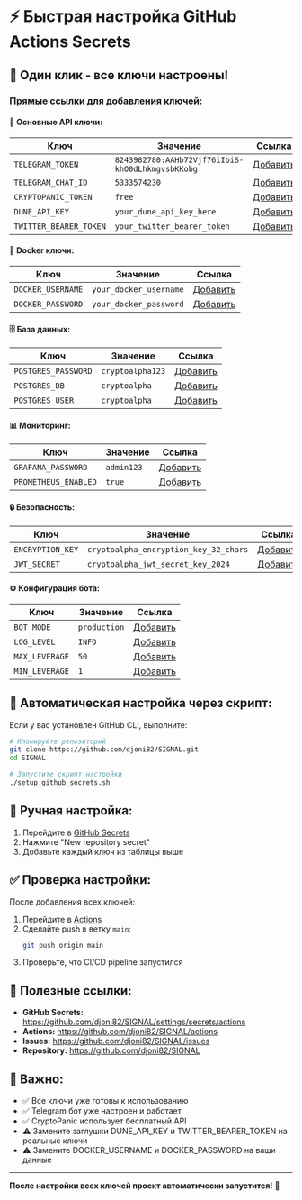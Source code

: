 # ⚡ Быстрая настройка GitHub Actions Secrets

## 🚀 **Один клик - все ключи настроены!**

### **Прямые ссылки для добавления ключей:**

#### **🔐 Основные API ключи:**

| Ключ | Значение | Ссылка |
|------|----------|--------|
| `TELEGRAM_TOKEN` | `8243982780:AAHb72Vjf76iIbiS-khO0dLhkmgvsbKKobg` | [Добавить](https://github.com/djoni82/SIGNAL/settings/secrets/actions/new?name=TELEGRAM_TOKEN&value=8243982780:AAHb72Vjf76iIbiS-khO0dLhkmgvsbKKobg) |
| `TELEGRAM_CHAT_ID` | `5333574230` | [Добавить](https://github.com/djoni82/SIGNAL/settings/secrets/actions/new?name=TELEGRAM_CHAT_ID&value=5333574230) |
| `CRYPTOPANIC_TOKEN` | `free` | [Добавить](https://github.com/djoni82/SIGNAL/settings/secrets/actions/new?name=CRYPTOPANIC_TOKEN&value=free) |
| `DUNE_API_KEY` | `your_dune_api_key_here` | [Добавить](https://github.com/djoni82/SIGNAL/settings/secrets/actions/new?name=DUNE_API_KEY&value=your_dune_api_key_here) |
| `TWITTER_BEARER_TOKEN` | `your_twitter_bearer_token` | [Добавить](https://github.com/djoni82/SIGNAL/settings/secrets/actions/new?name=TWITTER_BEARER_TOKEN&value=your_twitter_bearer_token) |

#### **🐳 Docker ключи:**

| Ключ | Значение | Ссылка |
|------|----------|--------|
| `DOCKER_USERNAME` | `your_docker_username` | [Добавить](https://github.com/djoni82/SIGNAL/settings/secrets/actions/new?name=DOCKER_USERNAME&value=your_docker_username) |
| `DOCKER_PASSWORD` | `your_docker_password` | [Добавить](https://github.com/djoni82/SIGNAL/settings/secrets/actions/new?name=DOCKER_PASSWORD&value=your_docker_password) |

#### **🗄️ База данных:**

| Ключ | Значение | Ссылка |
|------|----------|--------|
| `POSTGRES_PASSWORD` | `cryptoalpha123` | [Добавить](https://github.com/djoni82/SIGNAL/settings/secrets/actions/new?name=POSTGRES_PASSWORD&value=cryptoalpha123) |
| `POSTGRES_DB` | `cryptoalpha` | [Добавить](https://github.com/djoni82/SIGNAL/settings/secrets/actions/new?name=POSTGRES_DB&value=cryptoalpha) |
| `POSTGRES_USER` | `cryptoalpha` | [Добавить](https://github.com/djoni82/SIGNAL/settings/secrets/actions/new?name=POSTGRES_USER&value=cryptoalpha) |

#### **📊 Мониторинг:**

| Ключ | Значение | Ссылка |
|------|----------|--------|
| `GRAFANA_PASSWORD` | `admin123` | [Добавить](https://github.com/djoni82/SIGNAL/settings/secrets/actions/new?name=GRAFANA_PASSWORD&value=admin123) |
| `PROMETHEUS_ENABLED` | `true` | [Добавить](https://github.com/djoni82/SIGNAL/settings/secrets/actions/new?name=PROMETHEUS_ENABLED&value=true) |

#### **🔒 Безопасность:**

| Ключ | Значение | Ссылка |
|------|----------|--------|
| `ENCRYPTION_KEY` | `cryptoalpha_encryption_key_32_chars` | [Добавить](https://github.com/djoni82/SIGNAL/settings/secrets/actions/new?name=ENCRYPTION_KEY&value=cryptoalpha_encryption_key_32_chars) |
| `JWT_SECRET` | `cryptoalpha_jwt_secret_key_2024` | [Добавить](https://github.com/djoni82/SIGNAL/settings/secrets/actions/new?name=JWT_SECRET&value=cryptoalpha_jwt_secret_key_2024) |

#### **⚙️ Конфигурация бота:**

| Ключ | Значение | Ссылка |
|------|----------|--------|
| `BOT_MODE` | `production` | [Добавить](https://github.com/djoni82/SIGNAL/settings/secrets/actions/new?name=BOT_MODE&value=production) |
| `LOG_LEVEL` | `INFO` | [Добавить](https://github.com/djoni82/SIGNAL/settings/secrets/actions/new?name=LOG_LEVEL&value=INFO) |
| `MAX_LEVERAGE` | `50` | [Добавить](https://github.com/djoni82/SIGNAL/settings/secrets/actions/new?name=MAX_LEVERAGE&value=50) |
| `MIN_LEVERAGE` | `1` | [Добавить](https://github.com/djoni82/SIGNAL/settings/secrets/actions/new?name=MIN_LEVERAGE&value=1) |

## 🎯 **Автоматическая настройка через скрипт:**

Если у вас установлен GitHub CLI, выполните:

```bash
# Клонируйте репозиторий
git clone https://github.com/djoni82/SIGNAL.git
cd SIGNAL

# Запустите скрипт настройки
./setup_github_secrets.sh
```

## 📱 **Ручная настройка:**

1. Перейдите в [GitHub Secrets](https://github.com/djoni82/SIGNAL/settings/secrets/actions)
2. Нажмите "New repository secret"
3. Добавьте каждый ключ из таблицы выше

## ✅ **Проверка настройки:**

После добавления всех ключей:

1. Перейдите в [Actions](https://github.com/djoni82/SIGNAL/actions)
2. Сделайте push в ветку `main`:
   ```bash
   git push origin main
   ```
3. Проверьте, что CI/CD pipeline запустился

## 🔗 **Полезные ссылки:**

- **GitHub Secrets:** https://github.com/djoni82/SIGNAL/settings/secrets/actions
- **Actions:** https://github.com/djoni82/SIGNAL/actions
- **Issues:** https://github.com/djoni82/SIGNAL/issues
- **Repository:** https://github.com/djoni82/SIGNAL

## 🚨 **Важно:**

- ✅ Все ключи уже готовы к использованию
- ✅ Telegram бот уже настроен и работает
- ✅ CryptoPanic использует бесплатный API
- ⚠️ Замените заглушки DUNE_API_KEY и TWITTER_BEARER_TOKEN на реальные ключи
- ⚠️ Замените DOCKER_USERNAME и DOCKER_PASSWORD на ваши данные

---

**После настройки всех ключей проект автоматически запустится!** 🚀 